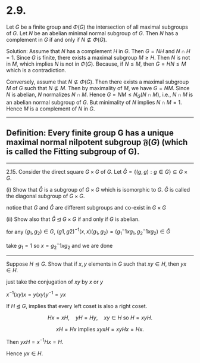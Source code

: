 
# 2.9.
Let $G$ be a finite group and $\Phi(G)$ the intersection of all maximal subgroups of $G$. Let $N$ be an abelian minimal normal subgroup of $G$. Then $N$ has a complement in $G$ if and only if $N \not\subseteq \Phi(G)$.

Solution:
Assume that $N$ has a complement $H$ in $G$. Then $G = NH$ and $N \cap H = 1$. Since $G$ is finite, there exists a maximal subgroup $M \ge H$. Then $N$ is not in $M$, which implies $N$ is not in $\Phi(G)$. Because, if $N \le M$, then $G = HN \le M$ which is a contradiction.

Conversely, assume that $N \not\subseteq \Phi(G)$. Then there exists a maximal subgroup $M$ of $G$ such that $N \not\subseteq M$. Then by maximality of $M$, we have $G = NM$. Since $N$ is abelian, $N$ normalizes $N \cap M$. Hence $G = NM \le N_G(N \cap M)$, i.e., $N \cap M$ is an abelian normal subgroup of $G$. But minimality of $N$ implies $N \cap M = 1$. Hence $M$ is a complement of $N$ in $G$.

---
## Definition: Every finite group G has a unique maximal normal nilpotent subgroup $\mathfrak{F}(G)$ (which is called the Fitting subgroup of G).



---

2.15. Consider the direct square $G \times G$ of $G$. Let $\hat{G} = \{(g, g) : g \in G\} \subseteq G \times G$.

(i) Show that $\hat{G}$ is a subgroup of $G \times G$ which is isomorphic to $G$. $\hat{G}$ is called the diagonal subgroup of $G \times G$.



notice that $G$ and $\hat{G}$ are different subgroups and co-exist in $G \times G$

(ii) Show also that $\hat{G} \unlhd G \times G$ if and only if $G$ is abelian.

for any $(g_1 , g_2) \in G$,
$(g1, g2 )^{-1} (x, x)(g_{1} , g_{2} ) = (g_{1}^-1 xg_{1} , g_{2}^-1 x g_{2} ) \in \hat{G}$

take $g_{1}=1$ so $x =g_{2}^-1xg_{2}$ and we are done


---

Suppose $H \trianglelefteq G$. Show that if $x, y$ elements in $G$ such that
$xy \in H$, then $yx \in H$.


just take the conjugation of $xy$ by $x$ or $y$ 

$x^{-1}(xy)x = y(xy)y^{-1} = yx$


If $H \unlhd G$, implies that every left coset is also a right coset.

$$Hx = xH, \quad yH = Hy, \quad xy \in H \text{ so } H = xyH.$$

$$xH = Hx \text{ implies } xyxH = xyHx = Hx.$$

Then $yxH = x^{-1} Hx = H$.

Hence $yx \in H$.
